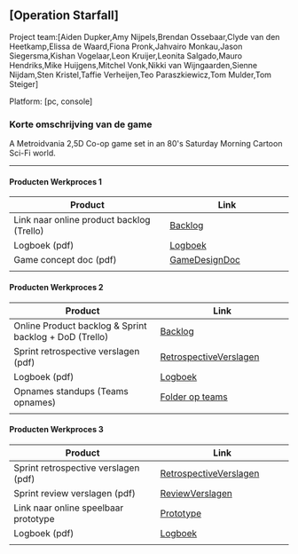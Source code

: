 ## [Operation Starfall]
Project team:[Aiden Dupker,Amy Nijpels,Brendan Ossebaar,Clyde van den Heetkamp,Elissa de Waard,Fiona Pronk,Jahvairo Monkau,Jason Siegersma,Kishan Vogelaar,Leon Kruijer,Leonita Salgado,Mauro Hendriks,Mike Huijgens,Mitchel Vonk,Nikki van Wijngaarden,Sienne Nijdam,Sten Kristel,Taffie Verheijen,Teo Paraszkiewicz,Tom Mulder,Tom Steiger]

Platform:
[pc, console]

### Korte omschrijving van de game
A Metroidvania 2,5D Co-op game set in an 80's Saturday Morning Cartoon Sci-Fi world.

---
#### Producten Werkproces 1
| Product  | Link |
| ------ |  ------ |
| Link naar online product backlog (Trello) | [Backlog]
| Logboek (pdf)                             | [Logboek]
| Game concept doc (pdf)                    | [GameDesignDoc]
|<img width=500/>|<img width=300/>|
   
#### Producten Werkproces 2
| Product  | Link |
| ------ |  ------ |
| Online Product backlog & Sprint backlog + DoD (Trello)    | [Backlog]
| Sprint retrospective verslagen (pdf)                      | [RetrospectiveVerslagen]
| Logboek (pdf)                                             | [Logboek]
| Opnames standups (Teams opnames)                          | [Folder op teams]
|<img width=500/>|<img width=300/>|
   
#### Producten Werkproces 3
| Product  | Link |
| ------ |  ------ |
| Sprint retrospective verslagen (pdf)  | [RetrospectiveVerslagen]
| Sprint review verslagen (pdf)         | [ReviewVerslagen]
| Link naar online speelbaar prototype  | [Prototype]
| Logboek (pdf)                         | [Logboek]
|<img width=500/>|<img width=300/>|

   [Backlog]: <https://trello.com/b/gVEjIPgv/operation-starfall-product-backlog>
   [Logboek]: <https://mediacollegeamsterdam.sharepoint.com/:w:/r/teams/K-F3M8BOHLOGame-AgileGameProductie/Gedeelde%20documenten/General/Logboek.docx?d=w4702047a93c84fe49744dbac1c82bf72&csf=1&web=1&e=ClT9T4>
   [GameDesignDoc]: <https://docs.google.com/presentation/d/1SStOahchGxYaxwAIT60-1cJA8DK1BBRmz6APg9fc_Mk/edit#slide=id.p>
   [ReviewVerslagen]: <https://mediacollegeamsterdam.sharepoint.com/:w:/r/teams/K-F3M8BOHLOGame-AgileGameProductie/Gedeelde%20documenten/General/SprintReview23.docx?d=wb0fee4648eee4846804a91ea3556f915&csf=1&web=1&e=eedLLf>
   [Prototype]: <https://www.mijnmytheprototype.nl>
   [Folder op teams]: <https://mediacollegeamsterdam.sharepoint.com/:f:/r/teams/K-F3M8BOHLOGame-AgileGameProductie/Gedeelde%20documenten/General/Standup?csf=1&web=1&e=YcIdvh>
   [RetrospectiveVerslagen]: <https://mediacollegeamsterdam.sharepoint.com/:f:/r/teams/K-F3M8BOHLOGame-AgileGameProductie/Gedeelde%20documenten/General/retrospective?csf=1&web=1&e=iBdPPR>
   
